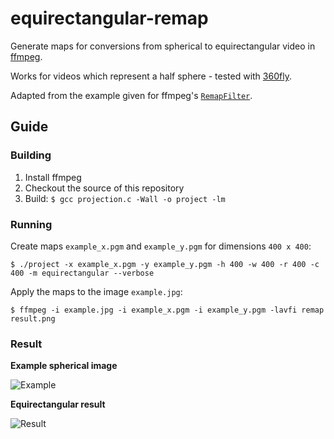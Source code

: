 # equirectangular-remap

Generate maps for conversions from spherical to equirectangular video in [ffmpeg](http://ffmpeg.org).

Works for videos which represent a half sphere - tested with [360fly](http://www.360fly.com).

Adapted from the example given for ffmpeg's [`RemapFilter`](https://trac.ffmpeg.org/wiki/RemapFilter).

## Guide

### Building

1. Install ffmpeg
2. Checkout the source of this repository
3. Build: `$ gcc projection.c -Wall -o project -lm`

### Running

Create maps `example_x.pgm` and `example_y.pgm` for dimensions `400 x 400`:

```
$ ./project -x example_x.pgm -y example_y.pgm -h 400 -w 400 -r 400 -c 400 -m equirectangular --verbose
```

Apply the maps to the image `example.jpg`:

```
$ ffmpeg -i example.jpg -i example_x.pgm -i example_y.pgm -lavfi remap result.png
```

### Result

**Example spherical image**

![Example](https://github.com/prouast/equirectangular-remap/blob/master/example.jpg?style=centerme)

**Equirectangular result**

![Result](https://github.com/prouast/equirectangular-remap/blob/master/result.png?style=centerme)